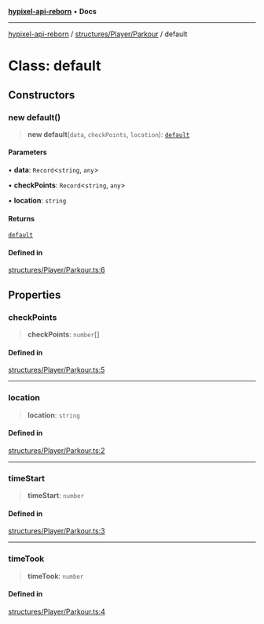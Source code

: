 [**hypixel-api-reborn**](../../../../README.md) • **Docs**

***

[hypixel-api-reborn](../../../../modules.md) / [structures/Player/Parkour](../README.md) / default

# Class: default

## Constructors

### new default()

> **new default**(`data`, `checkPoints`, `location`): [`default`](default.md)

#### Parameters

• **data**: `Record`\<`string`, `any`\>

• **checkPoints**: `Record`\<`string`, `any`\>

• **location**: `string`

#### Returns

[`default`](default.md)

#### Defined in

[structures/Player/Parkour.ts:6](https://github.com/Kathund/REBORN-docs-TEST/blob/226e7f6a62bb6bca87ef0828ac84e9098d59f860/src/structures/Player/Parkour.ts#L6)

## Properties

### checkPoints

> **checkPoints**: `number`[]

#### Defined in

[structures/Player/Parkour.ts:5](https://github.com/Kathund/REBORN-docs-TEST/blob/226e7f6a62bb6bca87ef0828ac84e9098d59f860/src/structures/Player/Parkour.ts#L5)

***

### location

> **location**: `string`

#### Defined in

[structures/Player/Parkour.ts:2](https://github.com/Kathund/REBORN-docs-TEST/blob/226e7f6a62bb6bca87ef0828ac84e9098d59f860/src/structures/Player/Parkour.ts#L2)

***

### timeStart

> **timeStart**: `number`

#### Defined in

[structures/Player/Parkour.ts:3](https://github.com/Kathund/REBORN-docs-TEST/blob/226e7f6a62bb6bca87ef0828ac84e9098d59f860/src/structures/Player/Parkour.ts#L3)

***

### timeTook

> **timeTook**: `number`

#### Defined in

[structures/Player/Parkour.ts:4](https://github.com/Kathund/REBORN-docs-TEST/blob/226e7f6a62bb6bca87ef0828ac84e9098d59f860/src/structures/Player/Parkour.ts#L4)
